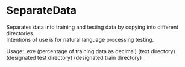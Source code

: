 # SeparateData
Separates data into training and testing data by copying into different directories.  
Intentions of use is for natural language processing testing.  


Usage: .exe (percentage of training data as decimal) (text directory) (designated test directory) (designated train directory)
